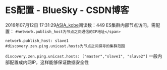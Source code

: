 # ES配置 - BlueSky - CSDN博客
2016年07月12日 17:31:29[ASIA_kobe](https://me.csdn.net/ASIA_kobe)阅读数：449
ES集群内部节点访问，需配置：
`#network.publish_host为节点之间通信的IP地址</span>`
```
network.publish_host: slave1
#discovery.zen.ping.unicast.hosts为节点之间探寻的集群范围
```
`discovery.zen.ping.unicast.hosts: ["master","slave1", "slave2"]`
一般内部配置成内网IP，这样能够保证数据安全性
